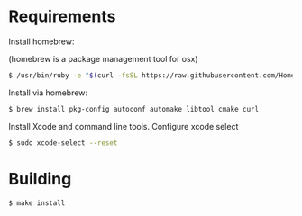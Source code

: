 # Requirements

Install homebrew:

(homebrew is a package management tool for osx)

```sh
$ /usr/bin/ruby -e "$(curl -fsSL https://raw.githubusercontent.com/Homebrew/install/master/install)"
```
Install via homebrew:

```sh
$ brew install pkg-config autoconf automake libtool cmake curl
```

Install Xcode and command line tools. Configure xcode select

```sh
$ sudo xcode-select --reset
```

# Building

```sh
$ make install
```